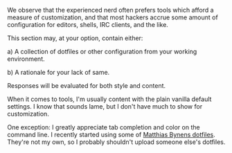 We observe that the experienced nerd often prefers tools which afford a measure of customization, and that most hackers accrue some amount of configuration for editors, shells, IRC clients, and the like.

This section may, at your option, contain either:

  a) A collection of dotfiles or other configuration from your working environment.

  b) A rationale for your lack of same.

Responses will be evaluated for both style and content.




When it comes to tools, I'm usually content with the plain vanilla default settings. I know that sounds lame, but I don't have much to show for customization. 

One exception: I greatly appreciate tab completion and color on the command line. I recently started using some of [Matthias Bynens dotfiles](https://github.com/mathiasbynens/dotfiles). They're not my own, so I probably shouldn't upload someone else's dotfiles.